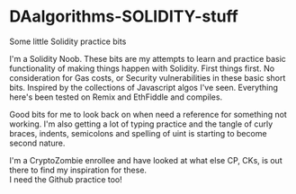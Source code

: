 # DAalgorithms-SOLIDITY-stuff
Some little Solidity practice bits

I'm a Solidity Noob. These  bits are my attempts to learn and practice basic functionality of making things happen with Solidity.
First things first. No consideration for Gas costs, or Security vulnerabilities in these basic short bits. Inspired by the collections of Javascript algos I've seen. Everything here's been tested on Remix and EthFiddle and compiles.

Good bits for me to look back on when need a reference for something not working. I'm also getting a lot of typing practice and the tangle of curly braces, indents, semicolons and spelling of uint is starting to become second nature. 

I'm a CryptoZombie enrollee and have looked at what else CP, CKs, is out there to find my inspiration for these.  
I need the Github practice too!
